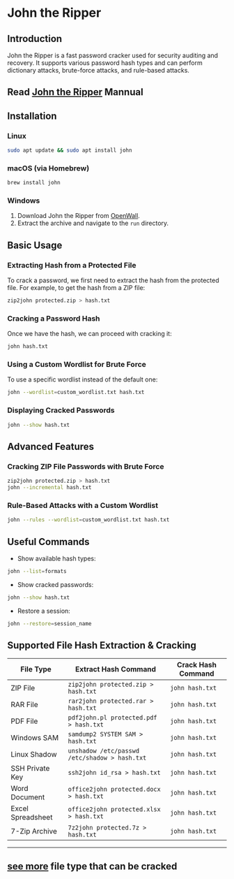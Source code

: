 # John the Ripper 

## Introduction
John the Ripper is a fast password cracker used for security auditing and recovery. It supports various password hash types and can perform dictionary attacks, brute-force attacks, and rule-based attacks.
## Read [John the Ripper](../manual/john.txt) Mannual

## Installation
### Linux
```sh
sudo apt update && sudo apt install john
```

### macOS (via Homebrew)
```sh
brew install john
```

### Windows
1. Download John the Ripper from [OpenWall](https://www.openwall.com/john/).
2. Extract the archive and navigate to the `run` directory.

## Basic Usage

### Extracting Hash from a Protected File
To crack a password, we first need to extract the hash from the protected file. For example, to get the hash from a ZIP file:
```sh
zip2john protected.zip > hash.txt
```

### Cracking a Password Hash
Once we have the hash, we can proceed with cracking it:
```sh
john hash.txt
```

### Using a Custom Wordlist for Brute Force
To use a specific wordlist instead of the default one:
```sh
john --wordlist=custom_wordlist.txt hash.txt
```

### Displaying Cracked Passwords
```sh
john --show hash.txt
```

## Advanced Features

### Cracking ZIP File Passwords with Brute Force
```sh
zip2john protected.zip > hash.txt
john --incremental hash.txt
```

### Rule-Based Attacks with a Custom Wordlist
```sh
john --rules --wordlist=custom_wordlist.txt hash.txt
```

## Useful Commands
- Show available hash types:
```sh
john --list=formats
```
- Show cracked passwords:
```sh
john --show hash.txt
```
- Restore a session:
```sh
john --restore=session_name
```

## Supported File Hash Extraction & Cracking

| File Type | Extract Hash Command | Crack Hash Command |
|-----------|----------------------|--------------------|
| ZIP File | `zip2john protected.zip > hash.txt` | `john hash.txt` |
| RAR File | `rar2john protected.rar > hash.txt` | `john hash.txt` |
| PDF File | `pdf2john.pl protected.pdf > hash.txt` | `john hash.txt` |
| Windows SAM | `samdump2 SYSTEM SAM > hash.txt` | `john hash.txt` |
| Linux Shadow | `unshadow /etc/passwd /etc/shadow > hash.txt` | `john hash.txt` |
| SSH Private Key | `ssh2john id_rsa > hash.txt` | `john hash.txt` |
| Word Document | `office2john protected.docx > hash.txt` | `john hash.txt` |
| Excel Spreadsheet | `office2john protected.xlsx > hash.txt` | `john hash.txt` |
| 7-Zip Archive | `7z2john protected.7z > hash.txt` | `john hash.txt` |
---
[see more](https://www.kali.org/tools/john/) file type that can be cracked
---